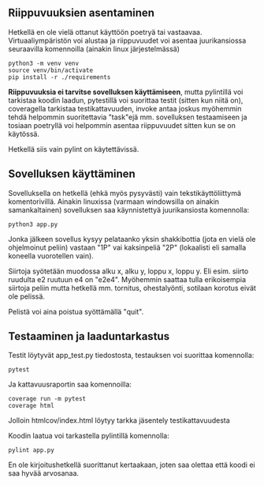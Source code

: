 ## Riippuvuuksien asentaminen
Hetkellä en ole vielä ottanut käyttöön poetryä tai vastaavaa. Virtuaaliympäristön voi alustaa ja riippuvuudet voi asentaa juurikansiossa seuraavilla komennoilla (ainakin linux järjestelmässä)

	python3 -m venv venv
	source venv/bin/activate
	pip install -r ./requirements

**Riippuvuuksia ei tarvitse sovelluksen käyttämiseen**, mutta pylintillä voi tarkistaa koodin laadun, pytestillä voi suorittaa testit (sitten kun niitä on), coveragella tarkistaa testikattavuuden, invoke antaa joskus myöhemmin tehdä helpommin suoritettavia "task"ejä mm. sovelluksen testaamiseen ja tosiaan poetryllä voi helpommin asentaa riippuvuudet sitten kun se on käytössä.

Hetkellä siis vain pylint on käytettävissä.

## Sovelluksen käyttäminen
Sovelluksella on hetkellä (ehkä myös pysyvästi) vain tekstikäyttöliittymä komentorivillä. Ainakin linuxissa (varmaan windowsilla on ainakin samankaltainen) sovelluksen saa käynnistettyä juurikansiosta komennolla:

	python3 app.py

Jonka jälkeen sovellus kysyy pelataanko yksin shakkibottia (jota en vielä ole ohjelmoinut peliin) vastaan "1P" vai kaksinpeliä "2P" (lokaalisti eli samalla koneella vuorotellen vain).

Siirtoja syötetään muodossa alku x, alku y, loppu x, loppu y. Eli esim. siirto ruudulta e2 ruutuun e4 on "e2e4". Myöhemmin saattaa tulla erikoisempia siirtoja peliin mutta hetkellä mm. tornitus, ohestalyönti, sotilaan korotus eivät ole pelissä.

Pelistä voi aina poistua syöttämällä "quit".

## Testaaminen ja laaduntarkastus
Testit löytyvät app_test.py tiedostosta, testauksen voi suorittaa komennolla:

	pytest

Ja kattavuusraportin saa komennoilla:

	coverage run -m pytest
 	coverage html

Jolloin htmlcov/index.html löytyy tarkka jäsentely testikattavuudesta

Koodin laatua voi tarkastella pylintillä komennolla:

	pylint app.py

En ole kirjoitushetkellä suorittanut kertaakaan, joten saa olettaa että koodi ei saa hyvää arvosanaa.


